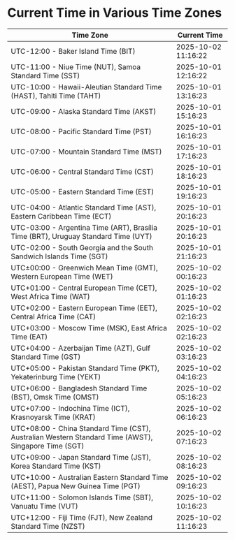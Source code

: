 # Current Time in Various Time Zones

| Time Zone | Current Time |
|-----------|--------------|
| UTC-12:00 - Baker Island Time (BIT) | 2025-10-02 11:16:22 |
| UTC-11:00 - Niue Time (NUT), Samoa Standard Time (SST) | 2025-10-01 12:16:22 |
| UTC-10:00 - Hawaii-Aleutian Standard Time (HAST), Tahiti Time (TAHT) | 2025-10-01 13:16:23 |
| UTC-09:00 - Alaska Standard Time (AKST) | 2025-10-01 15:16:23 |
| UTC-08:00 - Pacific Standard Time (PST) | 2025-10-01 16:16:23 |
| UTC-07:00 - Mountain Standard Time (MST) | 2025-10-01 17:16:23 |
| UTC-06:00 - Central Standard Time (CST) | 2025-10-01 18:16:23 |
| UTC-05:00 - Eastern Standard Time (EST) | 2025-10-01 19:16:23 |
| UTC-04:00 - Atlantic Standard Time (AST), Eastern Caribbean Time (ECT) | 2025-10-01 20:16:23 |
| UTC-03:00 - Argentina Time (ART), Brasília Time (BRT), Uruguay Standard Time (UYT) | 2025-10-01 20:16:23 |
| UTC-02:00 - South Georgia and the South Sandwich Islands Time (SGT) | 2025-10-01 21:16:23 |
| UTC±00:00 - Greenwich Mean Time (GMT), Western European Time (WET) | 2025-10-02 00:16:23 |
| UTC+01:00 - Central European Time (CET), West Africa Time (WAT) | 2025-10-02 01:16:23 |
| UTC+02:00 - Eastern European Time (EET), Central Africa Time (CAT) | 2025-10-02 02:16:23 |
| UTC+03:00 - Moscow Time (MSK), East Africa Time (EAT) | 2025-10-02 02:16:23 |
| UTC+04:00 - Azerbaijan Time (AZT), Gulf Standard Time (GST) | 2025-10-02 03:16:23 |
| UTC+05:00 - Pakistan Standard Time (PKT), Yekaterinburg Time (YEKT) | 2025-10-02 04:16:23 |
| UTC+06:00 - Bangladesh Standard Time (BST), Omsk Time (OMST) | 2025-10-02 05:16:23 |
| UTC+07:00 - Indochina Time (ICT), Krasnoyarsk Time (KRAT) | 2025-10-02 06:16:23 |
| UTC+08:00 - China Standard Time (CST), Australian Western Standard Time (AWST), Singapore Time (SGT) | 2025-10-02 07:16:23 |
| UTC+09:00 - Japan Standard Time (JST), Korea Standard Time (KST) | 2025-10-02 08:16:23 |
| UTC+10:00 - Australian Eastern Standard Time (AEST), Papua New Guinea Time (PGT) | 2025-10-02 09:16:23 |
| UTC+11:00 - Solomon Islands Time (SBT), Vanuatu Time (VUT) | 2025-10-02 10:16:23 |
| UTC+12:00 - Fiji Time (FJT), New Zealand Standard Time (NZST) | 2025-10-02 11:16:23 |
